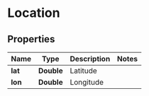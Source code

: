 

# Location


## Properties

Name | Type | Description | Notes
------------ | ------------- | ------------- | -------------
**lat** | **Double** | Latitude | 
**lon** | **Double** | Longitude | 



